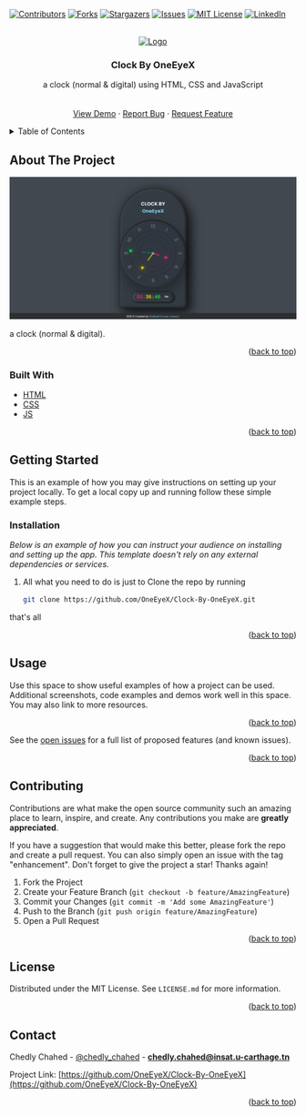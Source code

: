 <div id="top"></div>

[![Contributors][contributors-shield]][contributors-url]
[![Forks][forks-shield]][forks-url]
[![Stargazers][stars-shield]][stars-url]
[![Issues][issues-shield]][issues-url]
[![MIT License][license-shield]][license-url]
[![LinkedIn][linkedin-shield]][linkedin-url]



<!-- PROJECT LOGO -->
<br />
<div align="center">
  <a href="https://github.com/OneEyeX/Clock-By-OneEyeX/">
    <img src="clock.ico" alt="Logo" width="80" height="80">
  </a>

  <h3 align="center">Clock By OneEyeX</h3>

  <p align="center">
    a clock (normal & digital) using HTML, CSS and JavaScript
    <br />
    <!-- <a href="#"><strong>Explore the docs »</strong></a> -->
    <br />
    <br />
    <a href="https://oneeyex.github.io/Clock-By-OneEyeX/">View Demo</a>
    ·
    <a href="https://github.com/OneEyeX/Clock-By-OneEyeX/issues">Report Bug</a>
    ·
    <a href="https://github.com/OneEyeX/Clock-By-OneEyeX/issues">Request Feature</a>
  </p>
</div>



<!-- TABLE OF CONTENTS -->
<details>
  <summary>Table of Contents</summary>
  <ol>
    <li>
      <a href="#about-the-project">About The Project</a>
      <ul>
        <li><a href="#built-with">Built With</a></li>
      </ul>
    </li>
    <li>
      <a href="#getting-started">Getting Started</a>
      <ul>
        <li><a href="#installation">Installation</a></li>
      </ul>
    </li>
    <li><a href="#contributing">Contributing</a></li>
    <li><a href="#license">License</a></li>
    <li><a href="#contact">Contact</a></li>
    
  </ol>
</details>



<!-- ABOUT THE PROJECT -->
## About The Project

[![Clock By OneEyeX Screen Shot][product-screenshot]](clock.jpg)

a clock (normal & digital).
 
<p align="right">(<a href="#top">back to top</a>)</p>



### Built With
 
* [HTML](https://html.org/)
* [CSS](https://css.org/)
* [JS](https://javascript.org/)
 

<p align="right">(<a href="#top">back to top</a>)</p>



<!-- GETTING STARTED -->
## Getting Started

This is an example of how you may give instructions on setting up your project locally.
To get a local copy up and running follow these simple example steps.

 
### Installation

_Below is an example of how you can instruct your audience on installing and setting up the app. This template doesn't rely on any external dependencies or services._
 
1. All what you need to do is just to Clone the repo by running
   ```sh
   git clone https://github.com/OneEyeX/Clock-By-OneEyeX.git
   ```
that's all

<p align="right">(<a href="#top">back to top</a>)</p>



<!-- USAGE EXAMPLES -->
## Usage

Use this space to show useful examples of how a project can be used. Additional screenshots, code examples and demos work well in this space. You may also link to more resources.
 

<p align="right">(<a href="#top">back to top</a>)</p>


 

See the [open issues](https://github.com/OneEyeX/Clock-By-OneEyeX/issues) for a full list of proposed features (and known issues).

<p align="right">(<a href="#top">back to top</a>)</p>



<!-- CONTRIBUTING -->
## Contributing

Contributions are what make the open source community such an amazing place to learn, inspire, and create. Any contributions you make are **greatly appreciated**.

If you have a suggestion that would make this better, please fork the repo and create a pull request. You can also simply open an issue with the tag "enhancement".
Don't forget to give the project a star! Thanks again!

1. Fork the Project
2. Create your Feature Branch (`git checkout -b feature/AmazingFeature`)
3. Commit your Changes (`git commit -m 'Add some AmazingFeature'`)
4. Push to the Branch (`git push origin feature/AmazingFeature`)
5. Open a Pull Request

<p align="right">(<a href="#top">back to top</a>)</p>



<!-- LICENSE -->
## License

Distributed under the MIT License. See `LICENSE.md` for more information.

<p align="right">(<a href="#top">back to top</a>)</p>



<!-- CONTACT -->
## Contact

Chedly Chahed - [@chedly_chahed](https://twitter.com/chedly_chahed) - **chedly.chahed@insat.u-carthage.tn**

Project Link: [https://github.com/OneEyeX/Clock-By-OneEyeX](https://github.com/OneEyeX/Clock-By-OneEyeX)

<p align="right">(<a href="#top">back to top</a>)</p>

 

<!-- MARKDOWN LINKS & IMAGES -->
<!--  #reference-style-links -->
[contributors-shield]: https://img.shields.io/github/contributors/OneEyeX/Clock-By-OneEyeX.svg?style=for-the-badge
[contributors-url]: https://github.com/OneEyeX/Clock-By-OneEyeX/graphs/
[forks-shield]: https://img.shields.io/github/forks/OneEyeX/Clock-By-OneEyeX.svg?style=for-the-badge
[forks-url]: https://github.com/OneEyeX/Clock-By-OneEyeX/network/members
[stars-shield]: https://img.shields.io/github/stars/OneEyeX/Clock-By-OneEyeX.svg?style=for-the-badge
[stars-url]: https://github.com/OneEyeX/Clock-By-OneEyeX/stargazers
[issues-shield]: https://img.shields.io/github/issues/othneildrew/Best-README-Template.svg?style=for-the-badge
[issues-url]: https://github.com/OneEyeX/Clock-By-OneEyeX/issues
[license-shield]: https://img.shields.io/github/license/OneEyeX/Clock-By-OneEyeX.svg?style=for-the-badge
[license-url]: https://github.com/OneEyeX/Clock-By-OneEyeX/LICENSE.txt
[linkedin-shield]: https://img.shields.io/badge/-LinkedIn-black.svg?style=for-the-badge&logo=linkedin&colorB=555
[linkedin-url]: https://www.linkedin.com/in/chedly-chahed-a178a9196/
[product-screenshot]: clock.jpg
